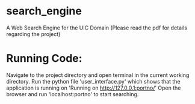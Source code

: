 # search_engine

A Web Search Engine for the UIC Domain
(Please read the pdf for details regarding the project)

# Running Code:

Navigate to the project directory and open terminal in the current working directory.
Run the python file 'user_interface.py' which shows that the application is running on 'Running on http://127.0.0.1:portno/'
Open the browser and run 'localhost:portno' to start searching.
